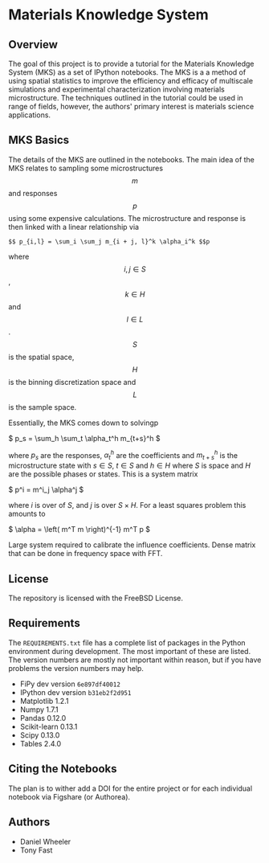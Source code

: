 # Materials Knowledge System

## Overview

The goal of this project is to provide a tutorial for the Materials
Knowledge System (MKS) as a set of IPython notebooks. The MKS is a a
method of using spatial statistics to improve the efficiency and
efficacy of multiscale simulations and experimental characterization
involving materials microstructure. The techniques outlined in the
tutorial could be used in range of fields, however, the authors'
primary interest is materials science applications.


## MKS Basics

The details of the MKS are outlined in the notebooks. The main idea of
the MKS relates to sampling some microstructures $$m$$ and responses
$$p$$ using some expensive calculations. The microstructure and
response is then linked with a linear relationship via

    $$ p_{i,l} = \sum_i \sum_j m_{i + j, l}^k \alpha_i^k $$p

where $$i,j \in S$$, $$k \in H$$ and $$l \in L$$. $$S$$ is the spatial
space, $$H$$ is the binning discretization space and $$L$$ is the
sample space.

Essentially, the MKS comes down to solvingp

$ p_s = \sum_h \sum_t \alpha_t^h m_{t+s}^h $
  
where $p_s$ are the responses, $\alpha_t^h$ are the coefficients and
$m_{t+s}^h$ is the microstructure state with $s\in S$, $t \in S$ and
$h \in H$ where $S$ is space and $H$ are the possible phases or
states. This is a system matrix

 $ p^i = m^i_j \alpha^j $

where $i$ is over of $S$, and $j$ is over $S \times H$. For a least
squares problem this amounts to

 $ \alpha = \left( m^T m \right)^{-1} m^T p $
 
Large system required to calibrate the influence coefficients. Dense
matrix that can be done in frequency space with FFT.



## License

The repository is licensed with the FreeBSD License.

## Requirements

The `REQUIREMENTS.txt` file has a complete list of packages in the
Python environment during development. The most important of these are
listed. The version numbers are mostly not important within reason,
but if you have problems the version numbers may help.

 * FiPy dev version `6e897df40012`
 * IPython dev version `b31eb2f2d951`
 * Matplotlib 1.2.1
 * Numpy 1.7.1
 * Pandas 0.12.0
 * Scikit-learn 0.13.1
 * Scipy 0.13.0
 * Tables 2.4.0

## Citing the Notebooks

The plan is to wither add a DOI for the entire project or for each
individual notebook via Figshare (or Authorea).

## Authors

 * Daniel Wheeler
 * Tony Fast

 
 
